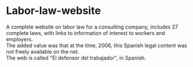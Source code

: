 # Labor-law-website
 A complete website on labor law for a consulting company, includes 27 complete laws, with links to information of interest to workers and employers.  
 The added value was that at the time, 2006, this Spanish legal content was not freely available on the net.  
 The web is called "El defensor del trabajador", in Spanish.
